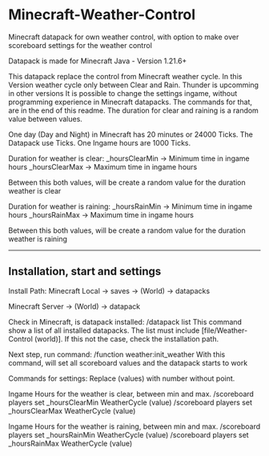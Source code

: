 # Minecraft-Weather-Control
Minecraft datapack for own weather control, with option to make over scoreboard settings for the weather control

Datapack is made for Minecraft Java - Version 1.21.6+

This datapack replace the control from Minecraft weather cycle.
In this Version weather cycle only between Clear and Rain. Thunder is upcomming in other versions
It is possible to change the settings ingame, without programming experience in Minecraft datapacks. The commands for that, are in the end of this readme.
The duration for clear and raining is a random value between values.

One day (Day and Night) in Minecraft has 20 minutes or 24000 Ticks. The Datapack use Ticks. One Ingame hours are 1000 Ticks.

Duration for weather is clear:
_hoursClearMin -> Minimum time in ingame hours
_hoursClearMax -> Maximum time in ingame hours

Between this both values, will be create a random value for the duration weather is clear


Duration for weather is raining:
_hoursRainMin -> Minimum time in ingame hours
_hoursRainMax -> Maximum time in ingame hours

Between this both values, will be create a random value for the duration weather is raining


-------------------------------------
Installation, start and settings
-------------------------------------


Install Path:
Minecraft Local -> saves -> (World) -> datapacks

Minecraft Server -> (World) -> datapack

Check in Minecraft, is datapack installed: /datapack list
This command show a list of all installed datapacks. The list must include [file/Weather-Control (world)]. If this not the case, check the installation path.

Next step, run command: /function weather:init_weather
With this command, will set all scoreboard values and the datapack starts to work

Commands for settings:
Replace (values) with number without point.

Ingame Hours for the weather is clear, between min and max.
/scoreboard players set _hoursClearMin WeatherCycle (value)
/scoreboard players set _hoursClearMax WeatherCycle (value)

Ingame Hours for the weather is raining, between min and max.
/scoreboard players set _hoursRainMin WeatherCycle (value)
/scoreboard players set _hoursRainMax WeatherCycle (value)

